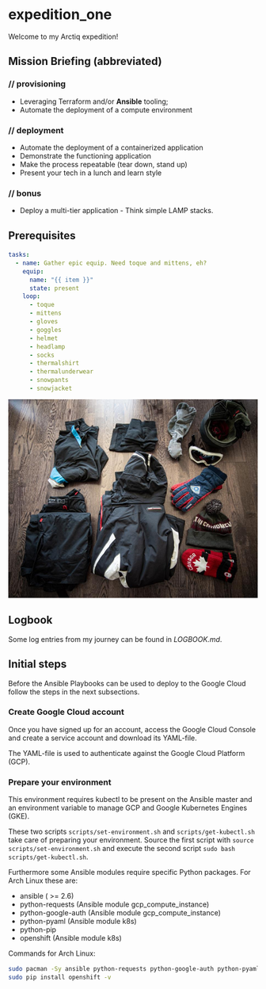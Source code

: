 # expedition_one

Welcome to my Arctiq expedition!

## Mission Briefing (abbreviated)

### // provisioning
- Leveraging Terraform and/or **Ansible** tooling;
- Automate the deployment of a compute environment

### // deployment
- Automate the deployment of a containerized application
- Demonstrate the functioning application
- Make the process repeatable (tear down, stand up)
- Present your tech in a lunch and learn style

### // bonus
- Deploy a multi-tier application - Think simple LAMP stacks.

## Prerequisites
```YAML
tasks:
  - name: Gather epic equip. Need toque and mittens, eh?
    equip:
      name: "{{ item }}"
      state: present
    loop:
      - toque
      - mittens
      - gloves
      - goggles
      - helmet
      - headlamp
      - socks
      - thermalshirt
      - thermalunderwear
      - snowpants
      - snowjacket
```

![Epic Equipment](pics/epic_equip.jpg)

## Logbook

Some log entries from my journey can be found in *LOGBOOK.md*.

## Initial steps

Before the Ansible Playbooks can be used to deploy to the
Google Cloud follow the steps in the next subsections.

### Create Google Cloud account
Once you have signed up for an account, access the Google
Cloud Console and create a service account and download its
YAML-file.

The YAML-file is used to authenticate against the Google Cloud
Platform (GCP).

### Prepare your environment

This environment requires kubectl to be present on the Ansible master
and an environment variable to manage GCP and
Google Kubernetes Engines (GKE).

These two scripts `scripts/set-environment.sh` and `scripts/get-kubectl.sh`
take care of preparing your environment.
Source the first script with `source scripts/set-environment.sh` and
execute the second script `sudo bash scripts/get-kubectl.sh`.

Furthermore some Ansible modules require specific Python packages.
For Arch Linux these are:
- ansible ( >= 2.6)
- python-requests (Ansible module gcp_compute_instance)
- python-google-auth (Ansible module gcp_compute_instance)
- python-pyaml (Ansible module k8s)
- python-pip
- openshift (Ansible module k8s)

Commands for Arch Linux:
```bash
sudo pacman -Sy ansible python-requests python-google-auth python-pyaml python-pip
sudo pip install openshift -v
```

##